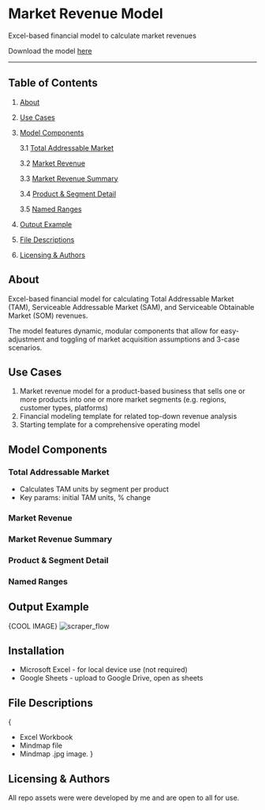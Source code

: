 # Market Revenue Model

Excel-based financial model to calculate market revenues

Download the model [here](https://github.com/rovertm/market_revenue_model/raw/main/20221117_Market_Revenue_Model.xlsx)

***

## Table of Contents

1. [About](#about)
2. [Use Cases](#use_cases)
3. [Model Components](#components)
    
    3.1 [Total Addressable Market](#tam)
    
    3.2 [Market Revenue](#marketrev)
    
    3.3 [Market Revenue Summary](#summary)
    
    3.4 [Product & Segment Detail](#detail)
    
    3.5 [Named Ranges](#ranges)

4. [Output Example](#outputs)
5. [File Descriptions](#files)
6. [Licensing & Authors](#licensing)

## About <a name="about"></a>

Excel-based financial model for calculating Total Addressable Market (TAM), Serviceable Addressable Market (SAM), and Serviceable Obtainable Market (SOM) revenues.

The model features dynamic, modular components that allow for easy-adjustment and toggling of market acquisition assumptions and 3-case scenarios.

## Use Cases <a name="use_cases"></a>

1. Market revenue model for a product-based business that sells one or more products into one or more market segments (e.g. regions, customer types, platforms)
2. Financial modeling template for related top-down revenue analysis
3. Starting template for a comprehensive operating model

## Model Components <a name="components"></a>

### Total Addressable Market <a name="tam"></a>

* Calculates TAM units by segment per product 
* Key params: initial TAM units, % change

### Market Revenue <a name="marketrev"></a>

### Market Revenue Summary <a name="summary"></a>

### Product & Segment Detail <a name="detail"></a>

### Named Ranges <a name="ranges"></a>

## Output Example <a name="outputs"></a>

{COOL IMAGE}
![scraper_flow](NEW_IMAGE_FILE_HERRRRREEEEE.jpeg)

## Installation <a name="installation"></a>

* Microsoft Excel - for local device use (not required)
* Google Sheets - upload to Google Drive, open as sheets

## File Descriptions <a name="files"></a>
{
* Excel Workbook
* Mindmap file
* Mindmap .jpg image. }


## Licensing & Authors <a name="licensing"></a>

All repo assets were were developed by me and are open to all for use.

